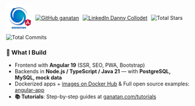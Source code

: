 
<div style="display: flex; align-items: center; gap: 10px; flex-wrap: wrap;">
  <img src="./ui/ganatan-about-github.png" width="70" height="70" alt="logo ganatan" style="vertical-align: middle;">
  <a href="https://github.com/ganatan">
    <img src="https://img.shields.io/github/followers/ganatan?label=follow&style=social" alt="GitHub ganatan">
  </a>
  <a href="https://www.linkedin.com/in/dannyganatan">
    <img src="https://img.shields.io/badge/LinkedIn-Danny-blue?style=social&logo=linkedin" alt="LinkedIn Danny Collodet">
  </a>
  <img src="https://img.shields.io/badge/Total%20Stars-1.5k-blue?style=flat-square&logo=github" alt="Total Stars">
  <img src="https://img.shields.io/badge/Total%20Commits%20(2025)-808-blue?style=flat-square&logo=git" alt="Total Commits">
</div>


### 🧩 What I Build


- Frontend with **Angular 19** (SSR, SEO, PWA, Bootstrap)
- Backends in **Node.js / TypeScript / Java 21** — with **PostgreSQL, MySQL, mock data**
- Dockerized apps + [images on Docker Hub](https://hub.docker.com/u/ganatan) & Full open source examples: [angular-app](https://github.com/ganatan/angular-app)
- **📚 Tutorials**: Step-by-step guides at [ganatan.com/tutorials](https://www.ganatan.com/tutorials)  

